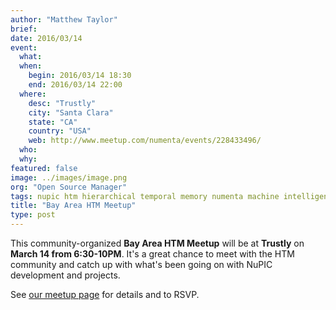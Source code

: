 ```yaml
---
author: "Matthew Taylor"
brief:
date: 2016/03/14
event:
  what:
  when:
    begin: 2016/03/14 18:30
    end: 2016/03/14 22:00
  where:
    desc: "Trustly"
    city: "Santa Clara"
    state: "CA"
    country: "USA"
    web: http://www.meetup.com/numenta/events/228433496/
  who:
  why:
featured: false
image: ../images/image.png
org: "Open Source Manager"
tags: nupic htm hierarchical temporal memory numenta machine intelligence meetup bay area silicon valley
title: "Bay Area HTM Meetup"
type: post
---
```


This community-organized **Bay Area HTM Meetup** will be at **Trustly**
on **March 14 from 6:30-10PM**. It's a great chance to meet with the HTM
community and catch up with what's been going on with NuPIC development
and projects.

See [our meetup page](http://www.meetup.com/numenta/events/228433496/) for
details and to RSVP.
